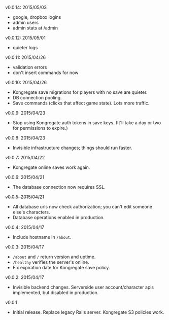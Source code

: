 v0.0.14: 2015/05/03
* google, dropbox logins
* admin users
* admin stats at /admin

v0.0.12: 2015/05/01
* quieter logs

v0.0.11: 2015/04/26
* validation errors
* don't insert commands for now

v0.0.10: 2015/04/26
* Kongregate save migrations for players with no save are quieter.
* DB connection pooling.
* Save commands (clicks that affect game state). Lots more traffic.

v0.0.9: 2015/04/23
* Stop using Kongregate auth tokens in save keys. (It'll take a day or two for permissions to expire.)

v0.0.8: 2015/04/23
* Invisible infrastructure changes; things should run faster.

v0.0.7: 2015/04/22
* Kongregate online saves work again.

v0.0.6: 2015/04/21
* The database connection now requires SSL.

~~v0.0.5: 2015/04/21~~
* All database urls now check authorization; you can't edit someone else's characters.
* Database operations enabled in production.

v0.0.4: 2015/04/17
* Include hostname in `/about`.

v0.0.3: 2015/04/17
* `/about` and `/` return version and uptime.
* `/healthy` verifies the server's online.
* Fix expiration date for Kongregate save policy.

v0.0.2: 2015/04/17
* Invisible backend changes. Serverside user account/character apis implemented, but disabled in production.

v0.0.1
* Initial release. Replace legacy Rails server. Kongregate S3 policies work.
